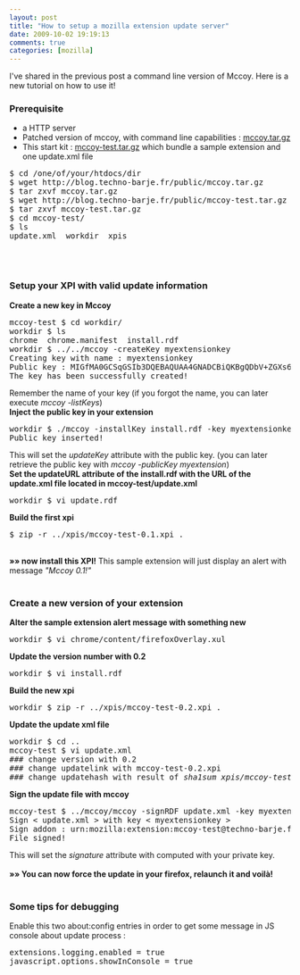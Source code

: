 ```yaml
---
layout: post
title: "How to setup a mozilla extension update server"
date: 2009-10-02 19:19:13
comments: true
categories: [mozilla]
---
```

I've shared in the previous post a command line version of Mccoy. Here is a new
tutorial on how to use it!<br />
<h3>Prerequisite</h3>
<ul>
<li>a HTTP server</li>
<li>Patched version of mccoy, with command line capabilities : <a href="/public/mccoy.tar.gz">mccoy.tar.gz</a></li>
<li>This start kit : <a href="/public/mccoy-test.tar.gz">mccoy-test.tar.gz</a>
which bundle a sample extension and one update.xml file</li>
</ul>
<pre>
$ cd /one/of/your/htdocs/dir
$ wget http://blog.techno-barje.fr/public/mccoy.tar.gz
$ tar zxvf mccoy.tar.gz
$ wget http://blog.techno-barje.fr/public/mccoy-test.tar.gz
$ tar zxvf mccoy-test.tar.gz
$ cd mccoy-test/
$ ls
update.xml  workdir  xpis
</pre>
<br />
<br />
<h3>Setup your XPI with valid update information</h3>
<strong>Create a new key in Mccoy</strong>
<pre>
mccoy-test $ cd workdir/
workdir $ ls
chrome  chrome.manifest  install.rdf
workdir $ ../../mccoy -createKey myextensionkey
Creating key with name : myextensionkey
Public key : MIGfMA0GCSqGSIb3DQEBAQUAA4GNADCBiQKBgQDbV+ZGXs658dOm/+4YtT+VzT5JWzMFYiQ8155fnMkOJCina2yDEBq8Lvi5qF5SyoMDkqaYeO51LR+B4p1g7oWmBW9HbOz3eA9lD/AHUR1SHiJAX7RQq8v9sPSkYta+LyVrCMFgpTmhOWPUXOnwalmL7syGkXyjxHqHCYz+s3d22QIDAQAB
The key has been successfully created!
</pre>
Remember the name of your key (if you forgot the name, you can later execute
<em>mccoy -listKeys</em>)<br />
<strong>Inject the public key in your extension</strong>
<pre>
workdir $ ./mccoy -installKey install.rdf -key myextensionkey
Public key inserted!
</pre>
This will set the <em>updateKey</em> attribute with the public key. (you can
later retrieve the public key with <em>mccoy -publicKey myextension</em>)<br />
<strong>Set the updateURL attribute of the install.rdf with the URL of the
update.xml file located in mccoy-test/update.xml</strong>
<pre>
workdir $ vi update.rdf
</pre>
<strong>Build the first xpi</strong>
<pre>
$ zip -r ../xpis/mccoy-test-0.1.xpi .
</pre>
<br />
<strong>&#187;&#187; now install this XPI!</strong> This sample extension will just
display an alert with message <em>&quot;Mccoy 0.1!&quot;</em><br />
<br />
<h3>Create a new version of your extension</h3>
<strong>Alter the sample extension alert message with something new</strong>
<pre>
workdir $ vi chrome/content/firefoxOverlay.xul
</pre>
<strong>Update the version number with 0.2</strong>
<pre>
workdir $ vi install.rdf
</pre>
<strong>Build the new xpi</strong>
<pre>
workdir $ zip -r ../xpis/mccoy-test-0.2.xpi .
</pre>
<strong>Update the update xml file</strong>
<pre>
workdir $ cd ..
mccoy-test $ vi update.xml
### change version with 0.2
### change updatelink with mccoy-test-0.2.xpi
### change updatehash with result of <em>sha1sum xpis/mccoy-test-0.2.xpi</em>
</pre>
<strong>Sign the update file with mccoy</strong>
<pre>
mccoy-test $ ../mccoy/mccoy -signRDF update.xml -key myextensionkey
Sign &lt; update.xml &gt; with key &lt; myextensionkey &gt;
Sign addon : urn:mozilla:extension:mccoy-test@techno-barje.fr
File signed!
</pre>
This will set the <em>signature</em> attribute with computed with your private
key.<br />
<br />
<strong>&#187;&#187; You can now force the update in your firefox, relaunch it and
voil&#224;!<br />
<br /></strong>
<h3><strong>Some tips for debugging</strong></h3>
Enable this two about:config entries in order to get some message in JS console
about update process :<br />
<pre>
extensions.logging.enabled = true
javascript.options.showInConsole = true
</pre>